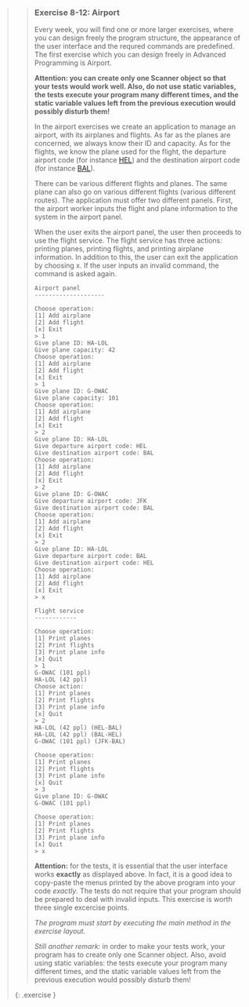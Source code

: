 >>### Exercise 8-12: Airport
>>
>> Every week, you will find one or more larger exercises, where you can design freely the program structure, the appearance of the user interface and the requred commands are predefined. The first exercise which you can design freely in Advanced Programming is Airport.
>>
>> **Attention: you can create only one Scanner object so that your tests would work well. Also, do not use static variables, the tests execute your program many different times, and the static variable values left from the previous execution would possibly disturb them!**
>>
>> In the airport exercises we create an application to manage an airport, with its airplanes and flights. As far as the planes are concerned, we always know their ID and capacity. As for the flights, we know the plane used for the flight, the departure airport code (for instance [HEL](http://en.wikipedia.org/wiki/Helsinki_Airport)) and the destination airport code (for instance [BAL](http://en.wikipedia.org/wiki/Batman_Airport)).
>>
>> There can be various different flights and planes. The same plane can also go on various different flights (various different routes). The application must offer two different panels. First, the airport worker inputs the flight and plane information to the system in the airport panel.
>>
>> When the user exits the airport panel, the user then proceeds to use the flight service. The flight service has three actions: printing planes, printing flights, and printing airplane information. In addition to this, the user can exit the application by choosing x. If the user inputs an invalid command, the command is asked again.
>>
>> ```output
>> Airport panel
>> --------------------
>>
>> Choose operation:
>> [1] Add airplane
>> [2] Add flight
>> [x] Exit
>> > 1
>> Give plane ID: HA-LOL
>> Give plane capacity: 42
>> Choose operation:
>> [1] Add airplane
>> [2] Add flight
>> [x] Exit
>> > 1
>> Give plane ID: G-OWAC
>> Give plane capacity: 101
>> Choose operation:
>> [1] Add airplane
>> [2] Add flight
>> [x] Exit
>> > 2
>> Give plane ID: HA-LOL
>> Give departure airport code: HEL
>> Give destination airport code: BAL
>> Choose operation:
>> [1] Add airplane
>> [2] Add flight
>> [x] Exit
>> > 2
>> Give plane ID: G-OWAC
>> Give departure airport code: JFK
>> Give destination airport code: BAL
>> Choose operation:
>> [1] Add airplane
>> [2] Add flight
>> [x] Exit
>> > 2
>> Give plane ID: HA-LOL
>> Give departure airport code: BAL
>> Give destination airport code: HEL
>> Choose operation:
>> [1] Add airplane
>> [2] Add flight
>> [x] Exit
>> > x
>>
>> Flight service
>> ------------
>>
>> Choose operation:
>> [1] Print planes
>> [2] Print flights
>> [3] Print plane info
>> [x] Quit
>> > 1
>> G-OWAC (101 ppl)
>> HA-LOL (42 ppl)
>> Choose action:
>> [1] Print planes
>> [2] Print flights
>> [3] Print plane info
>> [x] Quit
>> > 2
>> HA-LOL (42 ppl) (HEL-BAL)
>> HA-LOL (42 ppl) (BAL-HEL)
>> G-OWAC (101 ppl) (JFK-BAL)
>>
>> Choose operation:
>> [1] Print planes
>> [2] Print flights
>> [3] Print plane info
>> [x] Quit
>> > 3
>> Give plane ID: G-OWAC
>> G-OWAC (101 ppl)
>>
>> Choose operation:
>> [1] Print planes
>> [2] Print flights
>> [3] Print plane info
>> [x] Quit
>> > x
>> ```
>>  
>> **Attention:** for the tests, it is essential that the user interface works **exactly** as displayed above. In fact, it is a good idea to copy-paste the menus printed by the above program into your code *exactly*. The tests do not require that your program should be prepared to deal with invalid inputs. This exercise is worth three single excercise points.
>>
>> *The program must start by executing the main method in the exercise layout.*
>>
>> *Still another remark:* in order to make your tests work, your program has to create only one Scanner object. Also, avoid using static variables: the tests execute your program many different times, and the static variable values left from the previous execution would possibly disturb them!
>>
>{: .exercise }
